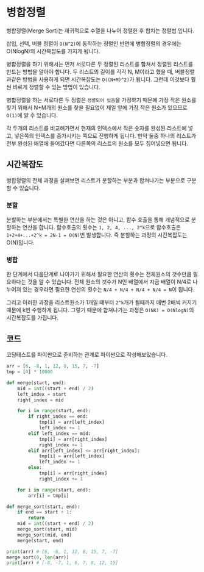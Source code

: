 # 병합정렬

병합정렬(Merge Sort)는 재귀적으로 수열을 나누어 정렬한 후 합치는 정렬법 입니다.

삽입, 선택, 버블 정렬이 `O(N^2)`에 동작하는 정렬인 반면에 병합정렬의 경우에는 O(NlogN)의 시간복잡도를 가지게 됩니다.

병합정렬을 하기 위해서는 먼저 서로다른 두 정렬된 리스트를 합쳐서 정렬된 리스트를 만드는 방법을 알아야 합니다. 두 리스트의 길이를 각각 N, M이라고 했을 때, 버블정렬과같은 방법을 사용하게 되면 시간복잡도는 `O((N+M)^2)`가 됩니다. 그런데 이것보다 훨씬 바르게 정렬할 수 있는 방법이 있습니다.

병합정렬을 하는 서로다른 두 정렬은 `정렬되어 있음`을 가정하기 때문에 가장 작은 원소를 찾기 위해서 N+M개의 원소를 찾을 필요없이 제일 앞에 가장 작은 원소가 있으므로 `O(1)`에 알 수 있습니다.

각 두개의 리스트를 비교해가면서 현재의 인덱스에서 작은 숫자를 완성된 리스트에 넣고, 넣은쪽의 인덱스를 증가시키는 쪽으로 진행하게 됩니다. 만약 둘중 하나의 리스트가 전부 완성된 배열에 들어갔다면 다른쪽의 리스트의 원소를 모두 집어넣으면 됩니다.

## 시간복잡도

병합정렬의 전체 과정을 살펴보면 리스트가 분할하는 부분과 합쳐나가는 부분으로 구분할 수 있습니다.

### 분할
분할하는 부분에서는 특별한 연산을 하는 것은 아니고, 함수 호출을 통해 개념적으로 분할하는 연산을 합니다. 함수호출의 횟수는 `1, 2, 4, ..., 2^k`으로 함수호출은 `1+2+4+...+2^k = 2N-1 = O(N)`번 발생합니다. 즉 분할하는 과정의 시간복잡도는 O(N)입니다.

### 병합
한 단계에서 다음단계로 나아가기 위해서 필요한 연산의 횟수는 전체원소의 갯수만큼 필요하다는 것을 알 수 있습니다. 전체 원소의 갯수가 N인 배열에서 지금 배열이 N/4로 나누어져 있는 경우라면 필요한 연산의 횟수는 `N/4 + N/4 + N/4 + N/4 = N`이 됩니다.

그리고 이러한 과정을 리스트원소가 1개일 때부터 `2^k`개가 될때까지 매번 2배씩 커지기 때문에 k번 수행하게 됩니다. 그렇기 때문에 합쳐나가는 과정은 `O(NK) = O(NlogN)`의 시간복잡도를 가집니다.

## 코드
코딩테스트를 파이썬으로 준비하는 관계로 파이썬으로 작성해보았습니다.

```python
arr = [6, -8, 1, 12, 8, 15, 7, -7]
tmp = [0] * 10000

def merge(start, end):
    mid = int((start + end) / 2)
    left_index = start
    right_index = mid

    for i in range(start, end):
        if right_index == end:
            tmp[i] = arr[left_index]
            left_index += 1
        elif left_index == mid:
            tmp[i] = arr[right_index]
            right_index += 1
        elif arr[left_index] <= arr[right_index]:
            tmp[i] = arr[left_index]
            left_index += 1
        else:
            tmp[i] = arr[right_index]
            right_index += 1

    for i in range(start, end):
        arr[i] = tmp[i]

def merge_sort(start, end):
    if end == start + 1:
        return
    mid = int((start + end) / 2)
    merge_sort(start, mid)
    merge_sort(mid, end)
    merge(start, end)

print(arr) # [6, -8, 1, 12, 8, 15, 7, -7]
merge_sort(0, len(arr))
print(arr) # [-8, -7, 1, 6, 7, 8, 12, 15]
```